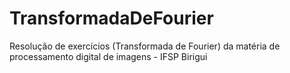 # TransformadaDeFourier
Resolução de exercícios (Transformada de Fourier) da matéria de processamento digital de imagens - IFSP Birigui
